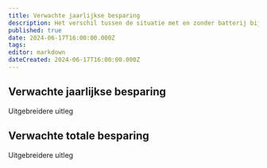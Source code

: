 ```yaml
---
title: Verwachte jaarlijkse besparing
description: Het verschil tussen de situatie met en zonder batterij bij een dynamisch contract
published: true
date: 2024-06-17T16:00:00.000Z
tags: 
editor: markdown
dateCreated: 2024-06-17T16:00:00.000Z
---
```


## Verwachte jaarlijkse besparing 

Uitgebreidere uitleg

## Verwachte totale besparing 

Uitgebreidere uitleg